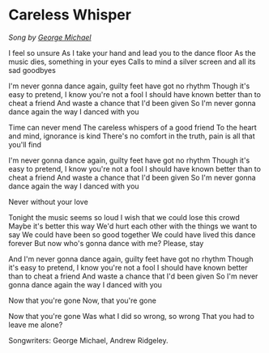 # Careless Whisper
*Song by [George Michael](https://en.wikipedia.org/wiki/George_Michael)*

I feel so unsure
As I take your hand and lead you to the dance floor
As the music dies, something in your eyes
Calls to mind a silver screen and all its sad goodbyes

I'm never gonna dance again, guilty feet have got no rhythm
Though it's easy to pretend, I know you're not a fool
I should have known better than to cheat a friend
And waste a chance that I'd been given
So I'm never gonna dance again the way I danced with you

Time can never mend
The careless whispers of a good friend
To the heart and mind, ignorance is kind
There's no comfort in the truth, pain is all that you'll find

I'm never gonna dance again, guilty feet have got no rhythm
Though it's easy to pretend, I know you're not a fool
I should have known better than to cheat a friend
And waste a chance that I'd been given
So I'm never gonna dance again the way I danced with you

Never without your love

Tonight the music seems so loud
I wish that we could lose this crowd
Maybe it's better this way
We'd hurt each other with the things we want to say
We could have been so good together
We could have lived this dance forever
But now who's gonna dance with me?
Please, stay

And I'm never gonna dance again, guilty feet have got no rhythm
Though it's easy to pretend, I know you're not a fool
I should have known better than to cheat a friend
And waste a chance that I'd been given
So I'm never gonna dance again the way I danced with you

Now that you're gone
Now, that you're gone

Now that you're gone
Was what I did so wrong, so wrong
That you had to leave me alone?

Songwriters: George Michael, Andrew Ridgeley.